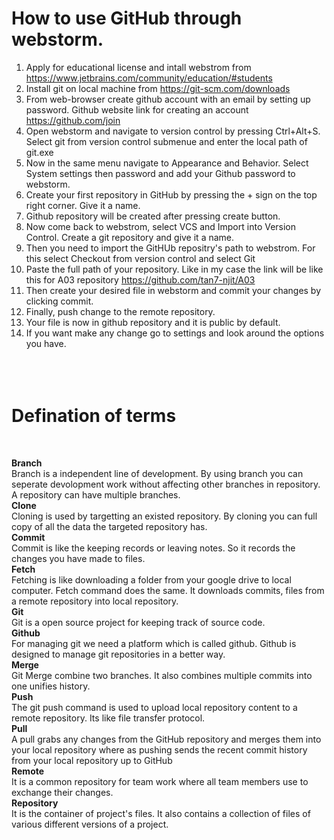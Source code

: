 # How to use GitHub through webstorm.

1. Apply for educational license and intall webstrom from https://www.jetbrains.com/community/education/#students
2. Install git on local machine from https://git-scm.com/downloads
3. From web-browser create github account with an email by setting up password. Github website link for creating an account https://github.com/join
4. Open webstorm and navigate to version control by pressing Ctrl+Alt+S. Select git from version control submenue and enter the local path of git.exe
5. Now in the same menu navigate to Appearance and Behavior. Select System settings then password and add your Github password to webstorm.
6. Create your first repository in GitHub by pressing the + sign on the top right corner. Give it a name.
7. Github repository will be created after pressing create button.
8. Now come back to webstrom, select VCS and Import into Version Control. Create a git repository and give it a name.
9. Then you need to import the GitHUb repositry's path to webstrom. For this select  Checkout from version control and select Git
10. Paste the full path of your repository. Like in my case the link will be like this for A03 repository https://github.com/tan7-njit/A03
11. Then create your desired file in webstorm and commit your changes by clicking commit.
12. Finally, push change to the remote repository.
13. Your file is now in github repository and it is public by default.
14. If you want make any change go to settings and look around the options you have.
    <br>
    <br>
    <br>
    <br>


<h1>Defination of terms</h1> <br> 

**Branch** <br> Branch is a independent line of development. By using branch you can seperate devolopment work without affecting other branches in repository. A repository can have multiple branches.<br>
**Clone** <br> Cloning is used by targetting an existed repository. By cloning you can full copy of all the data the targeted repository has.<br>
**Commit** <br> Commit is like the keeping records or leaving notes. So it records the changes you have made to files.<br>
**Fetch** <br> Fetching is like downloading a folder from your google drive to local computer. Fetch command does the same. It downloads commits, files from a remote repository into local repository.<br>
**Git** <br> Git is a open source project for keeping track of source code.<br>
**Github** <br> For managing git we need a platform which is called github. Github is designed to manage git repositories  in a better way.<br>
**Merge** <br> Git Merge combine two branches. It also combines multiple commits into one unifies history. <br>
**Push** <br> The git push command is used to upload local repository content to a remote repository. Its like file transfer protocol. <br>
**Pull** <br> A pull grabs any changes from the GitHub repository and merges them into your local repository where as pushing sends the recent commit history from your local repository up to GitHub  <br>
**Remote** <br> It is a common repository for team work where all team members use to exchange their changes.  <br>
**Repository** <br> It is the container of project's files. It also contains a collection of files of various different versions of a project. <br>
